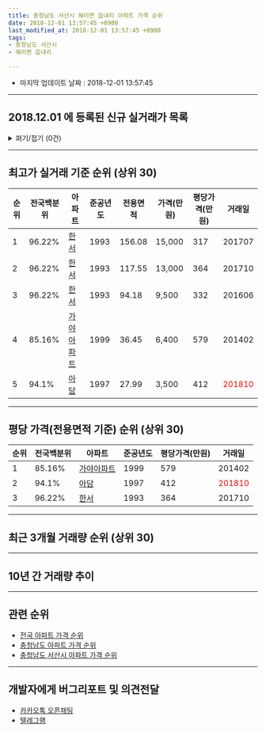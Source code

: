 ```yaml
---
title: 충청남도 서산시 해미면 읍내리 아파트 가격 순위
date: 2018-12-01 13:57:45 +0900
last_modified_at: 2018-12-01 13:57:45 +0900
tags:
- 충청남도 서산시
- 해미면 읍내리

---
```


* 마지막 업데이트 날짜 : 2018-12-01 13:57:45

---

## 2018.12.01 에 등록된 신규 실거래가 목록

<details>
<summary>펴기/접기 (0건)</summary>
<div markdown="1">

|아파트|전국백분위|준공년도|전용면적|가격(만원)|평당가격(만원)|거래일|
|---|---|---|---|---|---|---|
|없음|||||||


</div>
</details>

---

## 최고가 실거래 기준 순위 (상위 30)


|순위|전국백분위|아파트|준공년도|전용면적|가격(만원)|평당가격(만원)|거래일|
|---|---|---|---|---|---|---|---|
|1|96.22%|[한서](https://search.naver.com/search.naver?query=%EC%B6%A9%EC%B2%AD%EB%82%A8%EB%8F%84+%EC%84%9C%EC%82%B0%EC%8B%9C+%ED%95%B4%EB%AF%B8%EB%A9%B4+%EC%9D%8D%EB%82%B4%EB%A6%AC+%ED%95%9C%EC%84%9C)|1993|156.08|15,000|317|201707|
|2|96.22%|[한서](https://search.naver.com/search.naver?query=%EC%B6%A9%EC%B2%AD%EB%82%A8%EB%8F%84+%EC%84%9C%EC%82%B0%EC%8B%9C+%ED%95%B4%EB%AF%B8%EB%A9%B4+%EC%9D%8D%EB%82%B4%EB%A6%AC+%ED%95%9C%EC%84%9C)|1993|117.55|13,000|364|201710|
|3|96.22%|[한서](https://search.naver.com/search.naver?query=%EC%B6%A9%EC%B2%AD%EB%82%A8%EB%8F%84+%EC%84%9C%EC%82%B0%EC%8B%9C+%ED%95%B4%EB%AF%B8%EB%A9%B4+%EC%9D%8D%EB%82%B4%EB%A6%AC+%ED%95%9C%EC%84%9C)|1993|94.18|9,500|332|201606|
|4|85.16%|[가야아파트](https://search.naver.com/search.naver?query=%EC%B6%A9%EC%B2%AD%EB%82%A8%EB%8F%84+%EC%84%9C%EC%82%B0%EC%8B%9C+%ED%95%B4%EB%AF%B8%EB%A9%B4+%EC%9D%8D%EB%82%B4%EB%A6%AC+%EA%B0%80%EC%95%BC%EC%95%84%ED%8C%8C%ED%8A%B8)|1999|36.45|6,400|579|201402|
|5|94.1%|[아담](https://search.naver.com/search.naver?query=%EC%B6%A9%EC%B2%AD%EB%82%A8%EB%8F%84+%EC%84%9C%EC%82%B0%EC%8B%9C+%ED%95%B4%EB%AF%B8%EB%A9%B4+%EC%9D%8D%EB%82%B4%EB%A6%AC+%EC%95%84%EB%8B%B4)|1997|27.99|3,500|412|<span style="color:red">201810</span>|


---

## 평당 가격(전용면적 기준) 순위 (상위 30)


|순위|전국백분위|아파트|준공년도|평당가격(만원)|거래일|
|---|---|---|---|---|---|
|1|85.16%|[가야아파트](https://search.naver.com/search.naver?query=%EC%B6%A9%EC%B2%AD%EB%82%A8%EB%8F%84+%EC%84%9C%EC%82%B0%EC%8B%9C+%ED%95%B4%EB%AF%B8%EB%A9%B4+%EC%9D%8D%EB%82%B4%EB%A6%AC+%EA%B0%80%EC%95%BC%EC%95%84%ED%8C%8C%ED%8A%B8)|1999|579|201402|
|2|94.1%|[아담](https://search.naver.com/search.naver?query=%EC%B6%A9%EC%B2%AD%EB%82%A8%EB%8F%84+%EC%84%9C%EC%82%B0%EC%8B%9C+%ED%95%B4%EB%AF%B8%EB%A9%B4+%EC%9D%8D%EB%82%B4%EB%A6%AC+%EC%95%84%EB%8B%B4)|1997|412|<span style="color:red">201810</span>|
|3|96.22%|[한서](https://search.naver.com/search.naver?query=%EC%B6%A9%EC%B2%AD%EB%82%A8%EB%8F%84+%EC%84%9C%EC%82%B0%EC%8B%9C+%ED%95%B4%EB%AF%B8%EB%A9%B4+%EC%9D%8D%EB%82%B4%EB%A6%AC+%ED%95%9C%EC%84%9C)|1993|364|201710|


---

## 최근 3개월 거래량 순위 (상위 30)


<div style="width:100%;">
    <canvas id="deal_count_ranking" height="250"></canvas>
</div>


<script>
new Chart(document.getElementById("deal_count_ranking"), {
    type: 'horizontalBar',
    data: {
        labels: ['아담', '가야아파트'],
        datasets: [{
            label: '실거래 수',
            data: [3, 1],
            borderColor: "rgba(255, 0, 128, 1)",
            backgroundColor: "rgba(255, 0, 128, 0.5)",
            fill: false,
        }]
    },
    options: {
        responsive: true,
        title: {
            display: true,
            text: '최근 3개월 거래량 순위'
        },
        tooltips: {
            mode: 'index',
            intersect: false,
            callbacks: {
                title: function(tooltipItems, data) {
                    return "실거래 수:";
                },
                label: function(tooltipItem, data) {
                    return data.labels[tooltipItem.index] + ": " + tooltipItem.xLabel;
                }
            }
        },
        hover: {
            mode: 'nearest',
            intersect: true
        },
        scales: {
            xAxes: [{
                display: true,
                scaleLabel: {
                    display: true,
                    labelString: '실거래 수'
                },
                ticks: {
                    suggestedMin: 0,
                }
            }],
            yAxes: [{
                display: true,
                ticks: {
                    autoSkip: false,
                    callback: function(value, index, values) {
                        if (value.length > 15)
                            return value.substr(0, 13) + "...";
                        else
                            return value;
                    }
                },
                scaleLabel: {
                    display: false,
                }
            }]
        }
    }
});

</script>


---

## 10년 간 거래량 추이


<div style="width:100%;">
    <canvas id="deal_progress" height="250"></canvas>
</div>

<script>
new Chart(document.getElementById("deal_progress"), {
    type: 'line',
    data: {
        labels: ['200812','200901','200902','200903','200904','200905','200906','200907','200908','200909','200910','200911','200912','201001','201002','201003','201004','201005','201006','201007','201008','201009','201010','201011','201012','201101','201102','201103','201104','201105','201106','201107','201108','201109','201110','201111','201112','201201','201202','201203','201204','201205','201206','201207','201208','201209','201210','201211','201212','201301','201302','201303','201304','201305','201306','201307','201308','201309','201310','201311','201312','201401','201402','201403','201404','201405','201406','201407','201408','201409','201410','201411','201412','201501','201502','201503','201504','201505','201506','201507','201508','201509','201510','201511','201512','201601','201602','201603','201604','201605','201606','201607','201608','201609','201610','201611','201612','201701','201702','201703','201704','201705','201706','201707','201708','201709','201710','201711','201712','201801','201802','201803','201804','201805','201806','201807','201808','201809','201810','201811','201812'],
        datasets: [{
            label: '실거래 수',
            pointRadius: 1,
            data: [0, 0, 0, 0, 0, 0, 0, 0, 1, 2, 0, 0, 0, 0, 0, 1, 1, 2, 0, 0, 0, 1, 2, 1, 1, 0, 3, 5, 0, 1, 4, 1, 4, 1, 1, 1, 3, 1, 2, 6, 1, 0, 1, 1, 0, 0, 0, 0, 6, 0, 1, 3, 1, 2, 4, 2, 0, 0, 0, 0, 2, 1, 15, 17, 8, 5, 6, 5, 2, 1, 1, 0, 1, 1, 2, 7, 3, 1, 4, 2, 4, 3, 3, 2, 0, 3, 2, 1, 5, 5, 4, 1, 4, 1, 1, 2, 1, 1, 0, 3, 1, 2, 1, 1, 3, 0, 2, 1, 0, 0, 1, 3, 4, 1, 0, 5, 1, 4, 4, 0, 0],
            borderColor: "rgba(255, 201, 14, 1)",
            backgroundColor: "rgba(255, 201, 14, 0.5)",
            fill: true,
        }]
    },
    options: {
        responsive: true,
        title: {
            display: true,
            text: '10년간 거래량 추이'
        },
        tooltips: {
            mode: 'index',
            intersect: false,
        },
        hover: {
            mode: 'nearest',
            intersect: true
        },
        scales: {
            xAxes: [{
                display: true,
                scaleLabel: {
                    display: true,
                    labelString: '년/월'
                }
            }],
            yAxes: [{
                display: true,
                ticks: {
                    suggestedMin: 0,
                },
                scaleLabel: {
                    display: true,
                    labelString: '실거래 수'
                }
            }]
        }
    }
});

</script>


---

## 관련 순위

- [전국 아파트 가격 순위](https://inasie.github.io/apt-ranking/전국)
- [충청남도 아파트 가격 순위](https://inasie.github.io/apt-ranking/충청남도)
- [충청남도 서산시 아파트 가격 순위](https://inasie.github.io/apt-ranking/충청남도-서산시)


---

## 개발자에게 버그리포트 및 의견전달

- [카카오톡 오픈채팅](https://open.kakao.com/o/gLJUAP4)
- [텔레그램](https://t.me/inasie)

